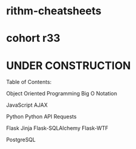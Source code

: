 # rithm-cheatsheets
# cohort r33
# UNDER CONSTRUCTION

Table of Contents:

Object Oriented Programming
Big O Notation

JavaScript
AJAX

Python
Python API Requests

Flask
Jinja
Flask-SQLAlchemy
Flask-WTF

PostgreSQL
